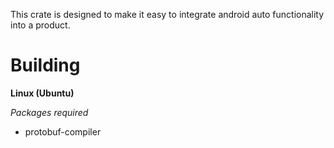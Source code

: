 This crate is designed to make it easy to integrate android auto functionality into a product.

# Building

**Linux (Ubuntu)**

*Packages required*

* protobuf-compiler